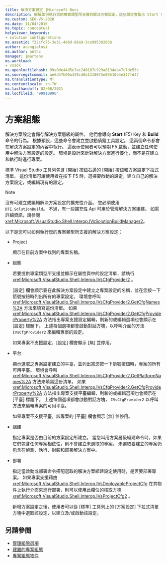 ```yaml
---
title: 解決方案設定 |Microsoft Docs
description: 瞭解如何執行您的專案類型所支援的解決方案設定，這些設定會指示 Start (F5) 機碼和組建命令的行為。
ms.custom: SEO-VS-2020
ms.date: 11/04/2016
ms.topic: conceptual
helpviewer_keywords:
- solution configurations
ms.assetid: f22cfc75-3e31-4e0d-88a9-3ca99539203b
author: acangialosi
ms.author: anthc
manager: jmartens
ms.workload:
- vssdk
ms.openlocfilehash: 99a0de44d5e7ac240187c929a8134ab47c7de55c
ms.sourcegitcommit: ae6d47b09a439cd0e13180f5e89510e3e347fd47
ms.translationtype: MT
ms.contentlocale: zh-TW
ms.lasthandoff: 02/08/2021
ms.locfileid: "99910990"
---
```

# <a name="solution-configuration"></a>方案組態
解決方案設定會儲存解決方案層級的屬性。 他們會導向 **Start** (F5) Key 和 **Build** 命令的行為。 根據預設，這些命令會建立並啟動偵錯工具設定。 這兩個命令都會在解決方案設定的內容中執行。 這表示使用者可以預期 F5 啟動，並建立任何使用中解決方案設定的設定。 環境是設計來針對解決方案進行優化，而不是在建立和執行時進行專案。

 標準 Visual Studio 工具列包含 [開始] 按鈕右邊的 [開始] 按鈕和方案設定下拉式清單。 這份清單可讓使用者在按下 F5 時，選擇要啟動的設定，建立自己的解決方案設定，或編輯現有的設定。

> [!NOTE]
> 沒有可建立或編輯解決方案設定的擴充性介面。 您必須使用 `DTE.SolutionBuild`。 不過，有一些擴充性 Api 可用於管理解決方案組建。 如需詳細資訊，請參閱<xref:Microsoft.VisualStudio.Shell.Interop.IVsSolutionBuildManager2>。

 以下是您可以如何執行您的專案類型所支援的解決方案設定：

- Project

   顯示在目前方案中找到的專案名稱。

- 組態

   若要提供專案類型所支援並顯示在屬性頁中的設定清單，請執行 <xref:Microsoft.VisualStudio.Shell.Interop.IVsCfgProvider2> 。

   [設定] 欄會顯示要在此解決方案設定中建立之專案設定的名稱，並在您按一下箭號按鈕時列出所有的專案設定。 環境會呼叫 <xref:Microsoft.VisualStudio.Shell.Interop.IVsCfgProvider2.GetCfgNames%2A> 方法來填寫這份清單。 如果 <xref:Microsoft.VisualStudio.Shell.Interop.IVsCfgProvider2.GetCfgProviderProperty%2A> 方法指出專案支援設定編輯，則新的或編輯選項也會顯示在 [設定] 標題下。 上述每個選項都會啟動對話方塊，以呼叫介面的方法 `IVsCfgProvider2` 來編輯專案的設定。

   如果專案不支援設定，[設定] 欄會顯示 [無] 並停用。

- 平台

   顯示選取之專案設定建立的平臺，並列出當您按一下箭號按鈕時，專案的所有可用平臺。 環境會呼叫 <xref:Microsoft.VisualStudio.Shell.Interop.IVsCfgProvider2.GetPlatformNames%2A> 方法來填寫這份清單。 如果 <xref:Microsoft.VisualStudio.Shell.Interop.IVsCfgProvider2.GetCfgProviderProperty%2A> 方法指出專案支援平臺編輯，則新的或編輯選項也會顯示在 [平臺] 標題下。 上述每個選項都會啟動對話方塊， `IVsCfgProvider2` 以呼叫方法來編輯專案的可用平臺。

   如果專案不支援平臺，該專案的 [平臺] 欄會顯示 [無] 並停用。

- 組建

   指定專案是否由目前的方案設定所建立。 當您叫用方案層級組建命令時，如果它們包含任何專案相依性，則不會建立未選取的專案。 未選取要建立的專案仍包含在偵測、執行、封裝和部署解決方案中。

- 部署

   指定當啟動或部署命令搭配選取的解決方案組建設定使用時，是否要部署專案。 如果專案支援藉由 <xref:Microsoft.VisualStudio.Shell.Interop.IVsDeployableProjectCfg> 在其物件上執行介面來進行部署，則可以使用此欄位的核取方塊 <xref:Microsoft.VisualStudio.Shell.Interop.IVsProjectCfg2> 。

  新增方案設定之後，使用者可以從 [標準] 工具列上的 [方案設定] 下拉式清單方塊中選取該設定，以建立及/或啟動該設定。

## <a name="see-also"></a>另請參閱
- [管理組態選項](../../extensibility/internals/managing-configuration-options.md)
- [建置的專案組態](../../extensibility/internals/project-configuration-for-building.md)
- [專案組態物件](../../extensibility/internals/project-configuration-object.md)
